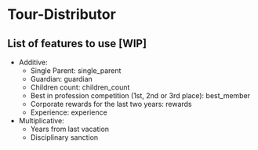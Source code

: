 # Tour-Distributor

## List of features to use [WIP]
 * Additive:
   * Single Parent: single_parent
   * Guardian: guardian
   * Children count: children_count
   * Best in profession competition (1st, 2nd or 3rd place): best_member
   * Corporate rewards for the last two years: rewards
   * Experience: experience
 * Multiplicative:
   * Years from last vacation
   * Disciplinary sanction
